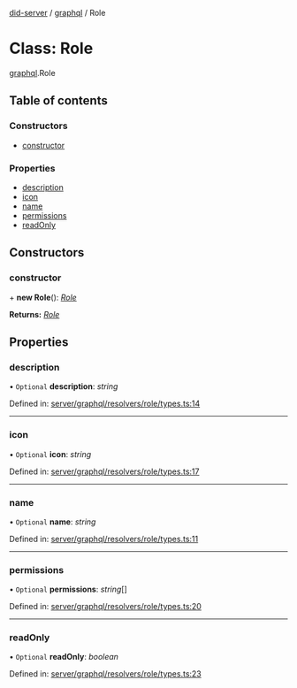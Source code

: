 [did-server](../README.md) / [graphql](../modules/graphql.md) / Role

# Class: Role

[graphql](../modules/graphql.md).Role

## Table of contents

### Constructors

- [constructor](graphql.role.md#constructor)

### Properties

- [description](graphql.role.md#description)
- [icon](graphql.role.md#icon)
- [name](graphql.role.md#name)
- [permissions](graphql.role.md#permissions)
- [readOnly](graphql.role.md#readonly)

## Constructors

### constructor

\+ **new Role**(): [*Role*](graphql.role.md)

**Returns:** [*Role*](graphql.role.md)

## Properties

### description

• `Optional` **description**: *string*

Defined in: [server/graphql/resolvers/role/types.ts:14](https://github.com/Puzzlepart/did/blob/dev/server/graphql/resolvers/role/types.ts#L14)

___

### icon

• `Optional` **icon**: *string*

Defined in: [server/graphql/resolvers/role/types.ts:17](https://github.com/Puzzlepart/did/blob/dev/server/graphql/resolvers/role/types.ts#L17)

___

### name

• `Optional` **name**: *string*

Defined in: [server/graphql/resolvers/role/types.ts:11](https://github.com/Puzzlepart/did/blob/dev/server/graphql/resolvers/role/types.ts#L11)

___

### permissions

• `Optional` **permissions**: *string*[]

Defined in: [server/graphql/resolvers/role/types.ts:20](https://github.com/Puzzlepart/did/blob/dev/server/graphql/resolvers/role/types.ts#L20)

___

### readOnly

• `Optional` **readOnly**: *boolean*

Defined in: [server/graphql/resolvers/role/types.ts:23](https://github.com/Puzzlepart/did/blob/dev/server/graphql/resolvers/role/types.ts#L23)
